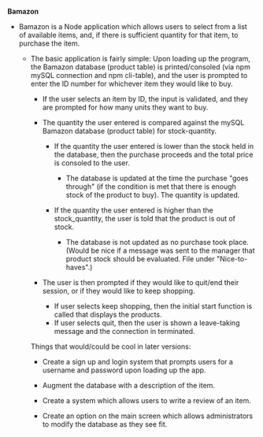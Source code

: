 **Bamazon**

* Bamazon is a Node application which allows users to select from a list of available items, and, if there is sufficient quantity for that item, to purchase the item.

  * The basic application is fairly simple: Upon loading up the program, the Bamazon database (product table) is printed/consoled (via npm mySQL connection and npm cli-table), and the user is prompted to enter the ID number for whichever item they would like to buy.

    * If the user selects an item by ID, the input is validated, and they are prompted for how many units they want to buy.

    * The quantity the user entered is compared against the mySQL Bamazon database (product table) for stock-quantity.
        * If the quantity the user entered is lower than the stock held in the database, then the purchase proceeds and the total price is consoled to the user.  
            * The database is updated at the time the purchase "goes through" (if the condition is met that there is enough stock of the product to buy).  The quantity is updated. 
    
        * If the quantity the user entered is higher than the stock_quantity, the user is told that the product is out of stock.
            * The database is not updated as no purchase took place. (Would be nice if a message was sent to the manager that product stock should be evaluated. File under "Nice-to-haves".)

    * The user is then prompted if they would like to quit/end their session, or if they would like to keep shopping.
        * If user selects keep shopping, then the initial start function is called that displays the products.
        * If user selects quit, then the user is shown a leave-taking message and the connection in terminated.

    Things that would/could be cool in later versions:
    * Create a sign up and login system that prompts users for a username and password upon loading up the app.
    
    * Augment the database with a description of the item.
    
    * Create a system which allows users to write a review of an item. 
    
    * Create an option on the main screen which allows administrators to modify the database as they see fit.
